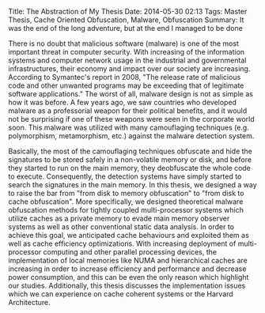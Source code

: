 Title: The Abstraction of My Thesis
Date: 2014-05-30 02:13
Tags: Master Thesis, Cache Oriented Obfuscation, Malware, Obfuscation
Summary: It was the end of the long adventure, but at the end I managed to be done

There is no doubt that malicious software (malware) is one of the most important threat in computer security. With increasing of the information systems and computer network usage in the industrial and governmental infrastructures, their economy and impact over our society are increasing. According to Symantec's report in 2008, "The release rate of malicious code and other unwanted programs may be exceeding that of legitimate software applications." The worst of all, malware design is not as simple as how it was before. A few years ago, we saw countries who developed malware as a professorial weapon for their political benefits, and it would not be surprising if one of these weapons were seen in the corporate world soon. This malware was utilized with many camouflaging techniques (e.g. polymorphism, metamorphism, etc.) against the malware detection system.

Basically, the most of the camouflaging techniques obfuscate and hide the signatures to be stored safely in a non-volatile memory or disk, and before they started to run on the main memory, they deobfuscate the whole code to execute. Consequently, the detection systems have simply started to search the signatures in the main memory. In this thesis, we designed a way to raise the bar from "from disk to memory obfuscation" to "from disk to cache obfuscation". More specifically, we designed theoretical malware obfuscation methods for tightly coupled multi-processor systems which utilize caches as a private memory to evade main memory observer systems as well as other conventional static data analysis. In order to achieve this goal, we anticipated cache behaviours and exploited them as well as cache efficiency optimizations. With increasing deployment of multi-processor computing and other parallel processing devices, the implementation of local memories like NUMA and hierarchical caches are increasing in order to increase efficiency and performance and decrease power consumption, and this can be even the only reason which highlight our studies. Additionally, this thesis discusses the implementation issues which we can experience on cache coherent systems or the Harvard Architecture.
